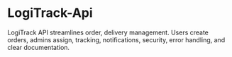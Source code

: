 # LogiTrack-Api
LogiTrack API streamlines order, delivery management. Users create orders, admins assign, tracking, notifications, security, error handling, and clear documentation.
